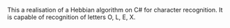 This a realisation of a Hebbian algorithm on C# for character recognition.
It is capable of recognition of letters O, L, E, X.
